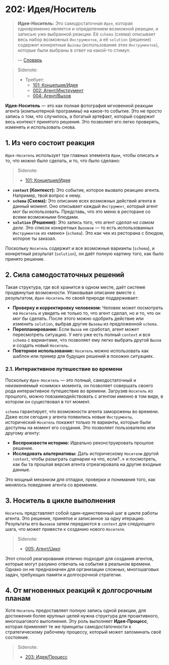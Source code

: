 # 202: Идея/Носитель

> **Идея-Носитель:** Это самодостаточная `Идея`, которая одновременно является и определением возможной реакции, и записью уже выбранной реакции. Её `schema` (схема) описывает весь набор возможных `Инструментов`, а её `solution` (решение) содержит конкретные `Вызовы` (использование этих `Инструментов`), которые были выбраны в ответ на какой-то стимул.
>
> — [Словарь](./000_glossary.md)

> Sidenote:
> - Требует:
>   - [101: Концепция/Идея](./101_concept_idea.md)
>   - [002: Агент/Инструмент](./002_agent_tool.md)
>   - [004: Агент/Вызов](./004_agent_call.md)

**Идея-Носитель** — это как полная фотография мгновенной реакции агента (компьютерной программы) на какое-то событие. Это не просто запись о том, что случилось, а богатый артефакт, который содержит весь контекст принятого решения. Это позволяет его легко проверять, изменять и использовать снова.

## 1. Из чего состоит реакция

`Идея-Носитель` использует три главных элемента `Идеи`, чтобы описать и то, что *можно было* сделать, и то, что *было* сделано:

> Sidenote:
> - [101: Концепция/Идея](./101_concept_idea.md)

- **`context` (Контекст):** Это событие, которое вызвало реакцию агента. Например, твой вопрос к нему.
- **`schema` (Схема):** Это описание всех возможных действий агента в данный момент. Оно описывает каждый `Инструмент`, который агент *мог бы* использовать. Представь, что это меню в ресторане со всеми возможными блюдами.
- **`solution` (Решение):** Это запись того, что агент *сделал на самом деле*. Это список конкретных `Вызовов` — то есть использованных `Инструментов` из «меню» (`schema`). Это как чек из ресторана с блюдом, которое ты заказал.

Поскольку `Носитель` содержит и все возможные варианты (`schema`), и конкретный результат (`solution`), он даёт полную картину того, как было принято решение.

## 2. Сила самодостаточных решений

Такая структура, где всё хранится в одном месте, даёт системе продвинутые возможности. Упаковывая описание вместе с результатом, `Идея-Носитель` по своей природе поддерживает:

- **Проверку и корректировку человеком:** Человек может посмотреть на `Носитель` и увидеть не только то, что агент сделал, но и то, что он *мог бы* сделать. После этого можно одобрить действие или изменить `solution`, выбрав другие `Вызовы` из предложенной `schema`.
- **Перепланирование:** Если `Вызов` не сработал, агент может пересмотреть ситуацию. У него уже есть полный `context` и вся `schema` с вариантами, что позволяет ему легко выбрать другой `Вызов` и создать новый `Носитель`.
- **Повторное использование:** `Носитель` можно использовать как шаблон или пример для будущих решений в похожих ситуациях.

### 2.1. Интерактивное путешествие во времени

Поскольку `Идея-Носитель` — это полный, самодостаточный и неизменяемый «снимок» момента, он позволяет совершать своего рода интерактивное путешествие во времени. Загрузив `Носитель` из прошлого, можно повзаимодействовать с агентом именно в том виде, в котором он существовал в тот момент.

`schema` гарантирует, что возможности агента заморожены во времени. Даже если сегодня у агента появились новые `Инструменты`, исторический `Носитель` покажет только те варианты, которые были доступны на момент его создания. Это позволяет пользователю или другому агенту:

- **Воспроизвести историю:** Идеально реконструировать прошлое решение.
- **Исследовать альтернативы:** Дать историческому `Носителю` другой `context`, чтобы разыграть сценарии «а что, если?..» и посмотреть, как бы та прошлая версия агента отреагировала на другие входные данные.

Это мощный механизм для отладки, проверки и понимания того, как менялось поведение агента со временем.

## 3. Носитель в цикле выполнения

`Носитель` представляет собой один-единственный шаг в цикле работы агента. Это решение, принятое и записанное за одну итерацию. Результаты его `Вызовов` затем передаются в `context` для следующего шага, что может привести к созданию нового `Носителя`.

> Sidenote:
> - [005: Агент/Цикл](./005_agent_loop.md)

Этот способ реагирования отлично подходит для создания агентов, которые могут разумно отвечать на события в реальном времени. Однако он не предназначен для организации сложных, многошаговых задач, требующих памяти и долгосрочной стратегии.

## 4. От мгновенных реакций к долгосрочным планам

Хотя `Носитель` предоставляет полную запись одной реакции, для достижения более крупных целей нужна структура для проактивного, многошагового выполнения. Эту роль выполняет **Идея-Процесс**, которая применяет те же принципы самодостаточности к стратегическому рабочему процессу, который может запоминать своё состояние.

> Sidenote:
> - [203: Идея/Процесс](./203_idea_process.md)
